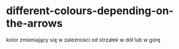 # different-colours-depending-on-the-arrows
kolor zmieniający się w zależności od strzałek w dół lub w górę
